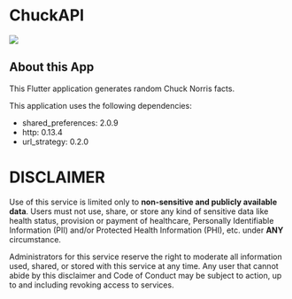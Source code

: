 # ChuckAPI


<p align="center">

<a href="https://github.com/anupthedev/flutter_chuckapi/releases/latest"><img src="https://img.shields.io/github/release/anupthedev/flutter_chuckapi.svg?maxAge=3600&style=for-the-badge&label=download"/></a></p>




## About this App

This Flutter application generates random Chuck Norris facts.

This application uses the following dependencies:
- shared_preferences: 2.0.9
- http: 0.13.4
- url_strategy: 0.2.0
    
# DISCLAIMER
Use of this service is limited only to **non-sensitive and publicly available
data**. Users must not use, share, or store any kind of sensitive data like
health status, provision or payment of healthcare, Personally Identifiable
Information (PII) and/or Protected Health Information (PHI), etc. under **ANY**
circumstance.

Administrators for this service reserve the right to moderate all information
used, shared, or stored with this service at any time. Any user that cannot
abide by this disclaimer and Code of Conduct  may be subject to action, up to
and including revoking access to services.

